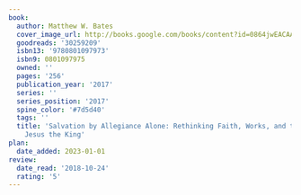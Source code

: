 ```yaml
---
book:
  author: Matthew W. Bates
  cover_image_url: http://books.google.com/books/content?id=0864jwEACAAJ&printsec=frontcover&img=1&zoom=1&source=gbs_api
  goodreads: '30259209'
  isbn13: '9780801097973'
  isbn9: 0801097975
  owned: ''
  pages: '256'
  publication_year: '2017'
  series: ''
  series_position: '2017'
  spine_color: '#7d5d40'
  tags: ''
  title: 'Salvation by Allegiance Alone: Rethinking Faith, Works, and the Gospel of
    Jesus the King'
plan:
  date_added: 2023-01-01
review:
  date_read: '2018-10-24'
  rating: '5'
---
```

